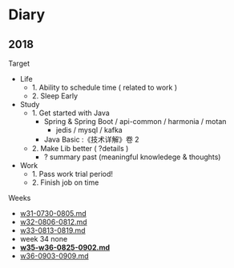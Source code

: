 # Diary

## 2018

Target

- Life
    - 1\. Ability to schedule time ( related to work )
    - 2\. Sleep Early
- Study
    - 1\. Get started with Java
        - Spring & Spring Boot / api-common / harmonia / motan
            - jedis / mysql / kafka
        - Java Basic :《技术详解》卷 2
    - 2\. Make Lib better ( ?details )
        - ? summary past (meaningful knowledege & thoughts)
- Work
    - 1\. Pass work trial period!
    - 2\. Finish job on time

Weeks

- [w31-0730-0805.md](diary/w31-0730-0805.md)
- [w32-0806-0812.md](diary/w32-0806-0812.md)
- [w33-0813-0819.md](diary/w33-0813-0819.md)
- week 34 none
- [**w35-w36-0825-0902.md**](diary/w35-w36-0825-0902.md)
- [w36-0903-0909.md](w36-0903-0909.md)
